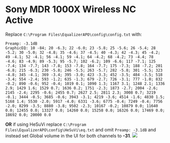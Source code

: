 # Sony MDR 1000X Wireless NC Active
Replace `C:\Program Files\EqualizerAPO\config\config.txt` with:
```
Preamp: -3.1dB
GraphicEQ: 10 -84; 20 -6.3; 22 -6.0; 23 -5.8; 25 -5.6; 26 -5.4; 28 -5.2; 30 -5.0; 32 -4.8; 35 -4.6; 37 -4.5; 40 -4.3; 42 -4.3; 45 -4.2; 49 -4.1; 52 -4.1; 56 -4.1; 59 -4.1; 64 -4.2; 68 -4.2; 73 -4.4; 78 -4.6; 83 -4.9; 89 -5.3; 95 -5.7; 102 -6.2; 109 -6.6; 117 -7.1; 125 -7.4; 134 -7.7; 143 -7.8; 153 -7.8; 164 -7.7; 175 -7.3; 188 -7.2; 201 -6.8; 215 -6.3; 230 -5.8; 246 -5.5; 263 -5.7; 282 -5.8; 301 -5.5; 323 -4.8; 345 -4.1; 369 -3.4; 395 -3.0; 423 -3.3; 452 -3.5; 484 -3.5; 518 -3.4; 554 -2.4; 593 -1.2; 635 -1.3; 679 -2.7; 726 -3.1; 777 -1.0; 832 -0.2; 890 -0.6; 952 -0.4; 1019 0.1; 1090 1.3; 1167 3.1; 1248 2.1; 1336 2.9; 1429 1.6; 1529 0.7; 1636 0.2; 1751 -2.3; 1873 -2.7; 2004 -2.6; 2145 -2.4; 2295 -0.6; 2455 0.7; 2627 2.5; 2811 2.3; 3008 0.7; 3219 -0.1; 3444 -0.5; 3685 -0.6; 3943 -3.1; 4219 -3.6; 4514 -1.6; 4830 1.5; 5168 1.4; 5530 -2.0; 5917 -4.0; 6331 -3.6; 6775 -0.4; 7249 -0.4; 7756 -2.0; 8299 -3.5; 8880 -3.8; 9502 -2.3; 10167 -0.2; 10879 0.0; 11640 0.0; 12455 0.0; 13327 0.0; 14260 0.0; 15258 0.0; 16326 0.0; 17469 0.0; 18692 0.0; 20000 0.0
```
**OR** if using HeSuVi replace `C:\Program Files\EqualizerAPO\config\HeSuVi\eq.txt` and omit `Preamp: -3.1dB` and instead set Global volume in the UI for both channels to **-31**.
![](https://raw.githubusercontent.com/jaakkopasanen/AutoEq/master/results/Headphone.com/innerfidelity/onear/Sony%20MDR%201000X%20Wireless%20NC%20Active/Sony%20MDR%201000X%20Wireless%20NC%20Active.png)